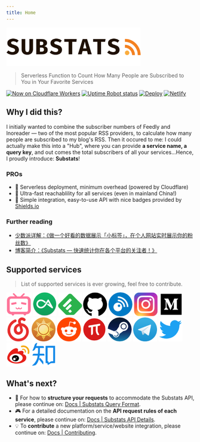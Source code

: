```yaml
---
title: Home
---
```


<img src="./assets/substats.svg" alt="substats-logo" width="360px" height="auto" >

> Serverless Function to Count How Many People are Subscribed to You in Your Favorite Services

[![Now on Cloudflare Workers](https://img.shields.io/badge/Now%20on-Cloudflare%20Workers-f38020?logo=cloudflare&logoColor=f38020)](https://api.spencerwoo.com/substats/)
[![Uptime Robot status](https://img.shields.io/uptimerobot/status/m784533782-966fa87a7f1afd93c9cc4e51?label=Status&color=00B0D8&logo=probot&logoColor=white)](https://stats.uptimerobot.com/92yjVTmk63/784533782)
[![Deploy](https://github.com/spencerwooo/Substats/workflows/Deploy/badge.svg)](https://github.com/spencerwooo/Substats/actions?query=workflow%3ADeploy)
[![Netlify](https://img.shields.io/netlify/34dba5ee-8e3f-4c0d-bc4e-1023f4a1c2ae?color=01ad9f&label=Docs&logo=netlify)](https://substats.spencerwoo.com/)

## Why I did this?

I initially wanted to combine the subscriber numbers of Feedly and Inoreader — two of the most popular RSS providers, to calculate how many people are subscribed to my blog's RSS. Then it occured to me: I could actually make this into a "Hub", where you can provide **a service name, a query key**, and out comes the total subscribers of all your services...Hence, I proudly introduce: **Substats**!

### PROs

- 🧊 Serverless deployment, minimum overhead (powered by Cloudflare)
- 🚀 Ultra-fast reachablility for all services (even in mainland China!)
- 🎈 Simple integration, easy-to-use API with nice badges provided by [Shields.io](https://shields.io/)

### Further reading

- [少数派详解：《做一个好看的数据展示「小标签」，在个人网站实时展示你的粉丝数》](https://sspai.com/post/59593)
- [博客简介：《Substats — 快速统计你在各个平台的关注者！》](https://blog.spencerwoo.com/2020/03/substats/)

## Supported services <Badge text="new" />

> List of supported services is ever growing, feel free to contribute.

<a href="/api"><img src="./assets/logo_bilibili.png" alt="bilibili" width="auto" height="64px"/></a>
<a href="/api"><img src="./assets/logo_coolapk.png" alt="coolapk" width="auto" height="64px"/></a>
<a href="/api"><img src="./assets/logo_feedly.png" alt="feedly" width="auto" height="64px"/></a>
<a href="/api"><img src="./assets/logo_github.png" alt="github" width="auto" height="64px"/></a>
<a href="/api"><img src="./assets/logo_inoreader.png" alt="inoreader" width="auto" height="64px"/></a>
<a href="/api"><img src="./assets/logo_ins.png" alt="instagram" width="auto" height="64px"/></a>
<a href="/api"><img src="./assets/logo_medium.png" alt="medium" width="auto" height="64px"/></a>
<a href="/api"><img src="./assets/logo_neteasemusic.png" alt="neteaseMusic" width="auto" height="64px"/></a>
<a href="/api"><img src="./assets/logo_newsblur.png" alt="newsblur" width="auto" height="64px"/></a>
<a href="/api"><img src="./assets/logo_reddit.png" alt="reddit" width="auto" height="64px"/></a>
<a href="/api"><img src="./assets/logo_sspai.png" alt="sspai" width="auto" height="64px"/></a>
<a href="/api"><img src="./assets/logo_steam.png" alt="steam" width="auto" height="64px"/></a>
<a href="/api"><img src="./assets/logo_tg.png" alt="telegram" width="auto" height="64px"/></a>
<a href="/api"><img src="./assets/logo_twitter.png" alt="twitter" width="auto" height="64px"/></a>
<a href="/api"><img src="./assets/logo_weibo.png" alt="weibo" width="auto" height="64px"/></a>
<a href="/api"><img src="./assets/logo_zhihu.png" alt="zhihu" width="auto" height="64px"/></a>

## What's next?

- 📖 For how to **structure your requests** to accommodate the Substats API, please continue on: [Docs | Substats Query Format](/query.md).
- 🎮 For a detailed documentation on the **API request rules of each service**, please continue on: [Docs | Substats API Details](/api.md).
- 💡 To **contribute** a new platform/service/website integration, please continue on: [Docs | Contributing](/dev/).
